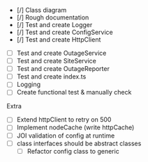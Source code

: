 - [/] Class diagram
- [/] Rough documentation
- [/] Test and create Logger
- [/] Test and create ConfigService
- [/] Test and create HttpClient
- [ ] Test and create OutageService
- [ ] Test and create SiteService
- [ ] Test and create OutageReporter
- [ ] Test and create index.ts
- [ ] Logging
- [ ] Create functional test & manually check

Extra

- [ ] Extend httpClient to retry on 500
- [ ] Implement nodeCache (write httpCache)
- [ ] JOI validation of config at runtime
- [ ] class interfaces should be abstract classes
  - [ ] Refactor config class to generic
